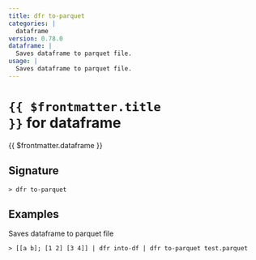 ```yaml
---
title: dfr to-parquet
categories: |
  dataframe
version: 0.78.0
dataframe: |
  Saves dataframe to parquet file.
usage: |
  Saves dataframe to parquet file.
---
```


# <code>{{ $frontmatter.title }}</code> for dataframe

<div class='command-title'>{{ $frontmatter.dataframe }}</div>

## Signature

```> dfr to-parquet ```

## Examples

Saves dataframe to parquet file
```shell
> [[a b]; [1 2] [3 4]] | dfr into-df | dfr to-parquet test.parquet

```

